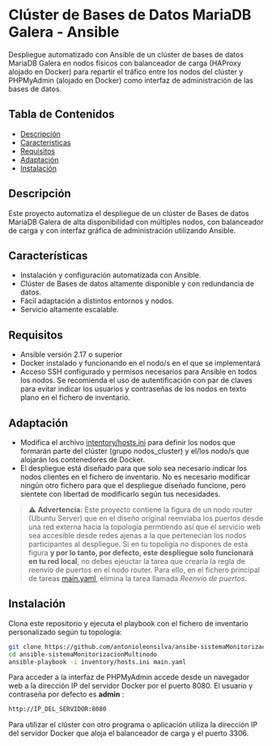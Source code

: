 # Clúster de Bases de Datos MariaDB Galera - Ansible 
Despliegue automatizado con Ansible de un clúster de bases de datos MariaDB Galera en nodos físicos con balanceador de carga (HAProxy alojado en Docker) para repartir el tráfico entre los nodos del clúster y PHPMyAdmin (alojado en Docker) como interfaz de administración de las bases de datos.

## Tabla de Contenidos

- [Descripción](#descripción)
- [Características](#características)
- [Requisitos](#requisitos)
- [Adaptación](#adaptación)
- [Instalación](#instalación)

## Descripción

Este proyecto automatiza el despliegue de un clúster de Bases de datos MariaDB Galera de alta disponibilidad con múltiples nodos, con balanceador de carga y con interfaz gráfica de administración utilizando Ansible.

## Características

- Instalación y configuración automatizada con Ansible.
- Clúster de Bases de datos altamente disponible y con redundancia de datos.
- Fácil adaptación a distintos entornos y nodos.
- Servicio altamente escalable.

## Requisitos

- Ansible versión 2.17 o superior
- Docker instalado y funcionando en el nodo/s en el que se implementará
- Acceso SSH configurado y permisos necesarios para Ansible en todos los nodos. Se recomienda el uso de autentificación con par de claves para evitar indicar los usuarios y contraseñas de los nodos en texto plano en el fichero de inventario.

## Adaptación
- Modifica el archivo [intentory/hosts.ini](inventory/hosts.ini) para definir los nodos que formarán parte del clúster (grupo nodos_cluster) y el/los nodo/s que alojarán los contenedores de Docker. 
- El despliegue está diseñado para que solo sea necesario indicar los nodos clientes en el fichero de inventario. No es necesario modificar ningún otro fichero para que el despliegue diseñado funcione, pero sientete con libertad de modificarlo según tus necesidades.

> ⚠️ **Advertencia:** Este proyecto contiene la figura de un nodo router (Ubuntu Server) que en el diseño original reenviaba los puertos desde una red externa hacia la topología permtiendo así que el servicio web sea accesible desde redes ajenas a la que pertenecian los nodos participantes al despliegue. Si en tu topoligía no dispones de esta figura **y por lo tanto, por defecto, este despliegue solo funcionará en tu red local**, no debes ejeuctar la tarea que crearía la regla de reenvío de puertos en el nodo router. Para ello, en el fichero principal de tareas [main.yaml](main.yaml), elimina la tarea llamada  *Reenvío de puertos*.

## Instalación

Clona este repositorio y ejecuta el playbook con el fichero de inventario personalizado según tu topología:

```bash
git clone https://github.com/antonioleonsilva/ansibe-sistemaMonitorizacionMultinodo.git
cd ansible-sistemaMonitorizacionMultinodo
ansible-playbook -i inventory/hosts.ini main.yaml
```
Para acceder a la interfaz de PHPMyAdmin accede desde un navegador web a la dirección IP del servidor Docker por el puerto 8080. El usuario y contraseña por defecto es **admin** : 
```bash
http://IP_DEL_SERVIDOR:8080
```
Para utilizar el clúster con otro programa o aplicación utiliza la dirección IP del servidor Docker que aloja el balanceador de carga y el puerto 3306.

